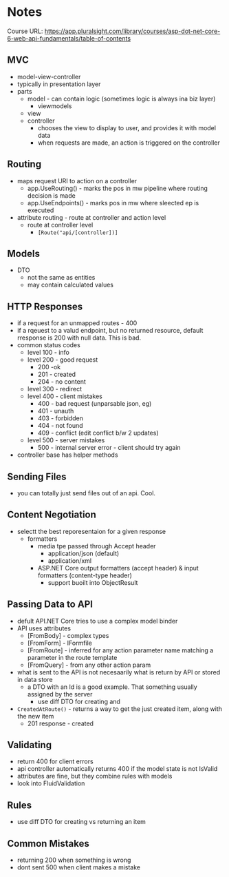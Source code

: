# Notes

Course URL: https://app.pluralsight.com/library/courses/asp-dot-net-core-6-web-api-fundamentals/table-of-contents

## MVC

- model-view-controller
- typically in presentation layer
- parts
  - model - can contain logic (sometimes logic is always ina  biz layer)
    - viewmodels
  - view
  - controller
    - chooses the view to display to user, and provides it with model data
    - when requests are made, an action is triggered on the controller

## Routing

- maps request URI to action on a controller
  - app.UseRouting() - marks the pos in mw pipeline where routing decision is made
  - app.UseEndpoints() - marks pos in mw where sleected ep is executed
- attribute routing - route at controller and action level
  - route at controller level
    - ```[Route("api/[controller])]```

## Models

- DTO
  - not the same as entities
  - may contain calculated values


## HTTP Responses

- if a request for an unmapped routes - 400
- if a rqeuest to a valud endpoint, but no returned resource, default rresponse is 200 with null data. This is bad.
- common status codes
  - level 100 - info
  - level 200 - good request
    - 200 -ok
    - 201 - created
    - 204 - no content
  - level 300 - redirect
  - level 400 - client mistakes
    - 400 - bad request (unparsable json, eg)
    - 401 - unauth
    - 403 - forbidden
    - 404 - not found
    - 409 - conflict (edit conflict b/w 2 updates)
  - level 500 - server mistakes
    - 500 - internal server error - client should try again
- controller base has helper methods

## Sending Files

- you can totally just send files out of an api. Cool.

## Content Negotiation

- selectt the best reporesentaion for a given response
  - formatters
    - media tpe passed through Accept header
      - application/json (default)
      - application/xml
    - ASP.NET Core output formatters (accept header) & input formatters (content-type header)
      - support buoilt into ObjectResult

## Passing Data to API

- defult API.NET Core tries to use a complex model binder
- API uses attributes
  - [FromBody] - complex types
  - [FromForm] - IFormfile
  - [FromRoute] - inferred for any action parameter name matching a parameter in the route template
  - [FromQuery] - from any other action param
- what is sent to the API is not necesaarily what is return by API or stored in data store
  - a DTO with an Id is a good example. That something usually assigned by the server
    - use diff DTO for creating and
- `CreatedAtRoute()` - returns a way to get the just created item, along with the new item
  - 201 response - created

## Validating

- return 400 for client errors
- api controller automatically returns 400 if the model state is not IsValid
- attributes are fine, but they combine rules with models
- look into FluidValidation

## Rules

- use diff DTO for creating vs returning an item

## Common Mistakes

- returning 200 when something is wrong
- dont sent 500 when client makes a mistake
